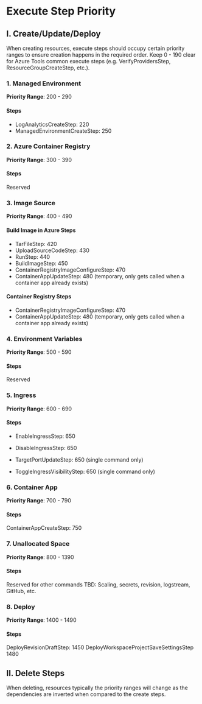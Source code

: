 # Execute Step Priority

## I. Create/Update/Deploy

When creating resources, execute steps should occupy certain priority ranges to ensure creation happens in the required order.
Keep 0 - 190 clear for Azure Tools common execute steps (e.g. VerifyProvidersStep, ResourceGroupCreateStep, etc.).

### 1. Managed Environment

<b>Priority Range</b>: 200 - 290

#### Steps

- LogAnalyticsCreateStep: 220
- ManagedEnvironmentCreateStep: 250

### 2. Azure Container Registry

<b>Priority Range</b>: 300 - 390

#### Steps

Reserved

### 3. Image Source

<b>Priority Range</b>: 400 - 490

#### Build Image in Azure Steps

- TarFileStep: 420
- UploadSourceCodeStep: 430
- RunStep: 440
- BuildImageStep: 450
- ContainerRegistryImageConfigureStep: 470
- ContainerAppUpdateStep: 480 (temporary, only gets called when a container app already exists)

#### Container Registry Steps

- ContainerRegistryImageConfigureStep: 470
- ContainerAppUpdateStep: 480 (temporary, only gets called when a container app already exists)

### 4. Environment Variables

<b>Priority Range</b>: 500 - 590

#### Steps

Reserved

### 5. Ingress

<b>Priority Range</b>: 600 - 690

#### Steps

- EnableIngressStep: 650
- DisableIngressStep: 650

- TargetPortUpdateStep: 650 (single command only)
- ToggleIngressVisibilityStep: 650 (single command only)

### 6. Container App

<b>Priority Range</b>: 700 - 790

#### Steps

ContainerAppCreateStep: 750

### 7. Unallocated Space

<b>Priority Range</b>: 800 - 1390

#### Steps

Reserved for other commands TBD: Scaling, secrets, revision, logstream, GitHub, etc.

### 8. Deploy

<b>Priority Range</b>: 1400 - 1490

#### Steps

DeployRevisionDraftStep: 1450
DeployWorkspaceProjectSaveSettingsStep 1480

## II. Delete Steps

When deleting, resources typically the priority ranges will change as the dependencies are inverted when compared to the create steps.
